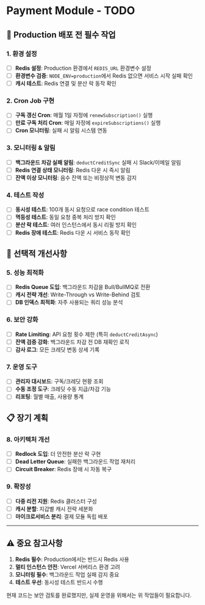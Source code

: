 # Payment Module - TODO

## 🚀 Production 배포 전 필수 작업

### 1. 환경 설정

- [ ] **Redis 설정**: Production 환경에서 `REDIS_URL` 환경변수 설정
- [ ] **환경변수 검증**: `NODE_ENV=production`에서 Redis 없으면 서비스 시작 실패 확인
- [ ] **캐시 테스트**: Redis 연결 및 분산 락 동작 확인

### 2. Cron Job 구현

- [ ] **구독 갱신 Cron**: 매월 1일 자정에 `renewSubscription()` 실행
- [ ] **만료 구독 처리 Cron**: 매일 자정에 `expireSubscriptions()` 실행
- [ ] **Cron 모니터링**: 실패 시 알림 시스템 연동

### 3. 모니터링 & 알림

- [ ] **백그라운드 차감 실패 알림**: `deductCreditSync` 실패 시 Slack/이메일 알림
- [ ] **Redis 연결 상태 모니터링**: Redis 다운 시 즉시 알림
- [ ] **잔액 이상 모니터링**: 음수 잔액 또는 비정상적 변동 감지

### 4. 테스트 작성

- [ ] **동시성 테스트**: 100개 동시 요청으로 race condition 테스트
- [ ] **멱등성 테스트**: 동일 요청 중복 처리 방지 확인
- [ ] **분산 락 테스트**: 여러 인스턴스에서 동시 리필 방지 확인
- [ ] **Redis 장애 테스트**: Redis 다운 시 서비스 동작 확인

## 🔧 선택적 개선사항

### 5. 성능 최적화

- [ ] **Redis Queue 도입**: 백그라운드 차감을 Bull/BullMQ로 전환
- [ ] **캐시 전략 개선**: Write-Through vs Write-Behind 검토
- [ ] **DB 인덱스 최적화**: 자주 사용되는 쿼리 성능 분석

### 6. 보안 강화

- [ ] **Rate Limiting**: API 요청 횟수 제한 (특히 `deductCreditAsync`)
- [ ] **잔액 검증 강화**: 백그라운드 차감 전 DB 재확인 로직
- [ ] **감사 로그**: 모든 크레딧 변동 상세 기록

### 7. 운영 도구

- [ ] **관리자 대시보드**: 구독/크레딧 현황 조회
- [ ] **수동 조정 도구**: 크레딧 수동 지급/차감 기능
- [ ] **리포팅**: 월별 매출, 사용량 통계

## 📋 장기 계획

### 8. 아키텍처 개선

- [ ] **Redlock 도입**: 더 안전한 분산 락 구현
- [ ] **Dead Letter Queue**: 실패한 백그라운드 작업 재처리
- [ ] **Circuit Breaker**: Redis 장애 시 자동 복구

### 9. 확장성

- [ ] **다중 리전 지원**: Redis 클러스터 구성
- [ ] **캐시 분할**: 지갑별 캐시 전략 세분화
- [ ] **마이크로서비스 분리**: 결제 모듈 독립 배포

---

## ⚠️ 중요 참고사항

1. **Redis 필수**: Production에서는 반드시 Redis 사용
2. **멀티 인스턴스 안전**: Vercel 서버리스 환경 고려
3. **모니터링 필수**: 백그라운드 작업 실패 감지 중요
4. **테스트 우선**: 동시성 테스트 반드시 수행

현재 코드는 보안 검토를 완료했지만, 실제 운영을 위해서는 위 작업들이 필요합니다.
